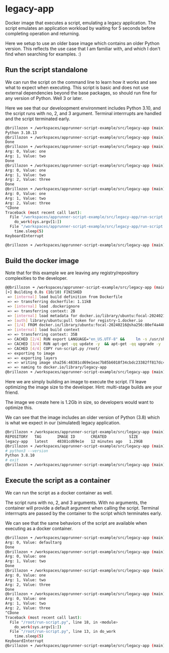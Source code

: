 # legacy-app
Docker image that executes a script, emulating a legacy application.
The script emulates an application workload by waiting for 5 seconds
before completing operation and returning.

Here we setup to use an older base image which contains an older Python
version.  This reflects the use case that I am familiar with, and which
I don't find when searching for examples.  :)

## Run the script standalone

We can run the script on the command line to learn how it works and see
what to expect when executing.  This script is basic and does not use
external dependencies beyond the base packages, so should run fine for
any version of Python.  Well 3 or later.

Here we see that our develoopment environment includes Python 3.10, and
the script runs with no, 2, and 3 argument.  Terminal interrrupts are
handled and the script terminated early.

```bash
@brillozon ➜ /workspaces/apprunner-script-example/src/legacy-app (main) $ python --version
Python 3.10.13
@brillozon ➜ /workspaces/apprunner-script-example/src/legacy-app (main) $ python run-script.py 
Done
@brillozon ➜ /workspaces/apprunner-script-example/src/legacy-app (main) $ python run-script.py one two
Arg: 0, Value: one
Arg: 1, Value: two
Done
@brillozon ➜ /workspaces/apprunner-script-example/src/legacy-app (main) $ python run-script.py one two three
Arg: 0, Value: one
Arg: 1, Value: two
Arg: 2, Value: three
Done
@brillozon ➜ /workspaces/apprunner-script-example/src/legacy-app (main) $ python run-script.py one two three
Arg: 0, Value: one
Arg: 1, Value: two
Arg: 2, Value: three
^CDone
Traceback (most recent call last):
  File "/workspaces/apprunner-script-example/src/legacy-app/run-script.py", line 18, in <module>
    do_work(sys.argv[1:])
  File "/workspaces/apprunner-script-example/src/legacy-app/run-script.py", line 13, in do_work
    time.sleep(5)
KeyboardInterrupt

@brillozon ➜ /workspaces/apprunner-script-example/src/legacy-app (main) $ 
```

##  Build the docker image
Note that for this example we are leaving any registry/repository
complexities to the developer.

```bash
@@brillozon ➜ /workspaces/apprunner-script-example/src/legacy-app (main) $ docker build -t legacy-app .
[+] Building 0.8s (10/10) FINISHED                                                                                                                                  docker:default
 => [internal] load build definition from Dockerfile                                                                                                                          0.1s
 => => transferring dockerfile: 1.11kB                                                                                                                                        0.0s
 => [internal] load .dockerignore                                                                                                                                             0.1s
 => => transferring context: 2B                                                                                                                                               0.0s
 => [internal] load metadata for docker.io/library/ubuntu:focal-20240216                                                                                                      0.3s
 => [auth] library/ubuntu:pull token for registry-1.docker.io                                                                                                                 0.0s
 => [1/4] FROM docker.io/library/ubuntu:focal-20240216@sha256:80ef4a44043dec4490506e6cc4289eeda2d106a70148b74b5ae91ee670e9c35d                                                0.0s
 => [internal] load build context                                                                                                                                             0.1s
 => => transferring context: 35B                                                                                                                                              0.0s
 => CACHED [2/4] RUN export LANGUAGE="en_US.UTF-8" &&     ln -s /usr/share/zoneinfo/UTC /etc/localtime &&     apt-get clean &&     rm -rf /var/lib/apt/lists/* &&     apt-ge  0.0s
 => CACHED [3/4] RUN apt-get -qq update -y  && apt-get -qq upgrade -y  && apt-get -qq --fix-missing install -y             curl             ess             python3           0.0s
 => CACHED [4/4] COPY run-script.py /root/                                                                                                                                    0.0s
 => exporting to image                                                                                                                                                        0.1s
 => => exporting layers                                                                                                                                                       0.0s
 => => writing image sha256:48381cd69e1eac7b85b6018f34cbdc23382ff817dc46f5993176d446696c58a3                                                                                  0.0s
 => => naming to docker.io/library/legacy-app                                                                                                                                 0.0s
@brillozon ➜ /workspaces/apprunner-script-example/src/legacy-app (main) $ 
```

Here we are simply building an image to execute the script.  I'll leave
optimizing the image size to the developer.  Hint: multi-stage builds
are your friend.

The image we create here is 1.2Gb in size, so developers would want to
optimize this.

We can see that the image includes an older version of Python (3.8) which
is what we expect in our (simulated) legacy application.

```bash
@brillozon ➜ /workspaces/apprunner-script-example/src/legacy-app (main) $ docker images
REPOSITORY   TAG       IMAGE ID       CREATED          SIZE
legacy-app   latest    48381cd69e1e   12 minutes ago   1.29GB
@brillozon ➜ /workspaces/apprunner-script-example/src/legacy-app (main) $ docker run --rm -i -t --entrypoint sh legacy-app
# python3 --version
Python 3.8.10
# exit
@brillozon ➜ /workspaces/apprunner-script-example/src/legacy-app (main) $ 
```

## Execute the script as a container
We can run the script as a docker container as well.

The script runs with no, 2, and 3 arguments.  With no arguments, the container
will provide a default argument when calling the script.  Terminal interrrupts
are passed by the container to the script which terminates early.

We can see that the same behaviors of the script are available when executing
as a docker container.

```bash
@brillozon ➜ /workspaces/apprunner-script-example/src/legacy-app (main) $ docker run --rm -i -t legacy-app
Arg: 0, Value: defaultarg
Done
@brillozon ➜ /workspaces/apprunner-script-example/src/legacy-app (main) $ docker run --rm -i -t legacy-app one two
Arg: 0, Value: one
Arg: 1, Value: two
Done
@brillozon ➜ /workspaces/apprunner-script-example/src/legacy-app (main) $ docker run --rm -i -t legacy-app one two three
Arg: 0, Value: one
Arg: 1, Value: two
Arg: 2, Value: three
Done
@brillozon ➜ /workspaces/apprunner-script-example/src/legacy-app (main) $ docker run --rm -i -t legacy-app one two three
Arg: 0, Value: one
Arg: 1, Value: two
Arg: 2, Value: three
^CDone
Traceback (most recent call last):
  File "/root/run-script.py", line 18, in <module>
    do_work(sys.argv[1:])
  File "/root/run-script.py", line 13, in do_work
    time.sleep(5)
KeyboardInterrupt
@brillozon ➜ /workspaces/apprunner-script-example/src/legacy-app (main) $ 
```
